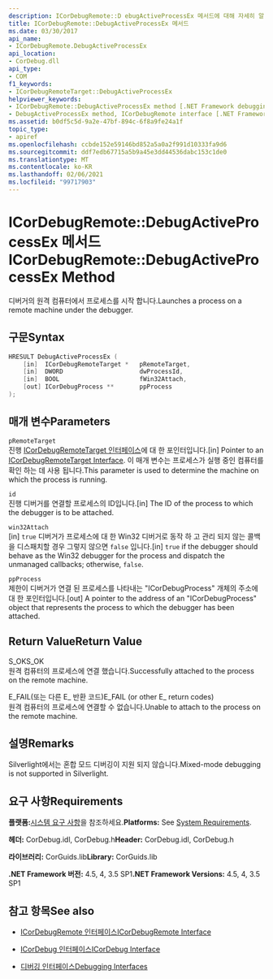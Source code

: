```yaml
---
description: ICorDebugRemote::D ebugActiveProcessEx 메서드에 대해 자세히 알아보세요.
title: ICorDebugRemote::DebugActiveProcessEx 메서드
ms.date: 03/30/2017
api_name:
- ICorDebugRemote.DebugActiveProcessEx
api_location:
- CorDebug.dll
api_type:
- COM
f1_keywords:
- ICorDebugRemoteTarget::DebugActiveProcessEx
helpviewer_keywords:
- ICorDebugRemote::DebugActiveProcessEx method [.NET Framework debugging]
- DebugActiveProcessEx method, ICorDebugRemote interface [.NET Framework debugging]
ms.assetid: b0df5c5d-9a2e-47bf-894c-6f8a9fe24a1f
topic_type:
- apiref
ms.openlocfilehash: ccbde152e59146bd852a5a0a2f991d10333fa9d6
ms.sourcegitcommit: ddf7edb67715a5b9a45e3dd44536dabc153c1de0
ms.translationtype: MT
ms.contentlocale: ko-KR
ms.lasthandoff: 02/06/2021
ms.locfileid: "99717903"
---
```

# <a name="icordebugremotedebugactiveprocessex-method"></a><span data-ttu-id="8bb84-103">ICorDebugRemote::DebugActiveProcessEx 메서드</span><span class="sxs-lookup"><span data-stu-id="8bb84-103">ICorDebugRemote::DebugActiveProcessEx Method</span></span>

<span data-ttu-id="8bb84-104">디버거의 원격 컴퓨터에서 프로세스를 시작 합니다.</span><span class="sxs-lookup"><span data-stu-id="8bb84-104">Launches a process on a remote machine under the debugger.</span></span>  
  
## <a name="syntax"></a><span data-ttu-id="8bb84-105">구문</span><span class="sxs-lookup"><span data-stu-id="8bb84-105">Syntax</span></span>  
  
```cpp  
HRESULT DebugActiveProcessEx (  
    [in]  ICorDebugRemoteTarget *   pRemoteTarget,  
    [in]  DWORD                     dwProcessId,  
    [in]  BOOL                      fWin32Attach,  
    [out] ICorDebugProcess **       ppProcess  
);  
```  
  
## <a name="parameters"></a><span data-ttu-id="8bb84-106">매개 변수</span><span class="sxs-lookup"><span data-stu-id="8bb84-106">Parameters</span></span>  

 `pRemoteTarget`  
 <span data-ttu-id="8bb84-107">진행 [ICorDebugRemoteTarget 인터페이스](icordebugremotetarget-interface.md)에 대 한 포인터입니다.</span><span class="sxs-lookup"><span data-stu-id="8bb84-107">[in] Pointer to an [ICorDebugRemoteTarget Interface](icordebugremotetarget-interface.md).</span></span> <span data-ttu-id="8bb84-108">이 매개 변수는 프로세스가 실행 중인 컴퓨터를 확인 하는 데 사용 됩니다.</span><span class="sxs-lookup"><span data-stu-id="8bb84-108">This parameter is used to determine the machine on which the process is running.</span></span>  
  
 `id`  
 <span data-ttu-id="8bb84-109">진행 디버거를 연결할 프로세스의 ID입니다.</span><span class="sxs-lookup"><span data-stu-id="8bb84-109">[in] The ID of the process to which the debugger is to be attached.</span></span>  
  
 `win32Attach`  
 <span data-ttu-id="8bb84-110">[in] `true` 디버거가 프로세스에 대 한 Win32 디버거로 동작 하 고 관리 되지 않는 콜백을 디스패치할 경우 그렇지 않으면 `false` 입니다.</span><span class="sxs-lookup"><span data-stu-id="8bb84-110">[in] `true` if the debugger should behave as the Win32 debugger for the process and dispatch the unmanaged callbacks; otherwise, `false`.</span></span>  
  
 `ppProcess`  
 <span data-ttu-id="8bb84-111">제한이 디버거가 연결 된 프로세스를 나타내는 "ICorDebugProcess" 개체의 주소에 대 한 포인터입니다.</span><span class="sxs-lookup"><span data-stu-id="8bb84-111">[out] A pointer to the address of an "ICorDebugProcess" object that represents the process to which the debugger has been attached.</span></span>  
  
## <a name="return-value"></a><span data-ttu-id="8bb84-112">Return Value</span><span class="sxs-lookup"><span data-stu-id="8bb84-112">Return Value</span></span>  

 <span data-ttu-id="8bb84-113">S_OK</span><span class="sxs-lookup"><span data-stu-id="8bb84-113">S_OK</span></span>  
 <span data-ttu-id="8bb84-114">원격 컴퓨터의 프로세스에 연결 했습니다.</span><span class="sxs-lookup"><span data-stu-id="8bb84-114">Successfully attached to the process on the remote machine.</span></span>  
  
 <span data-ttu-id="8bb84-115">E_FAIL(또는 다른 E_ 반환 코드)</span><span class="sxs-lookup"><span data-stu-id="8bb84-115">E_FAIL (or other E_ return codes)</span></span>  
 <span data-ttu-id="8bb84-116">원격 컴퓨터의 프로세스에 연결할 수 없습니다.</span><span class="sxs-lookup"><span data-stu-id="8bb84-116">Unable to attach to the process on the remote machine.</span></span>  
  
## <a name="remarks"></a><span data-ttu-id="8bb84-117">설명</span><span class="sxs-lookup"><span data-stu-id="8bb84-117">Remarks</span></span>  

 <span data-ttu-id="8bb84-118">Silverlight에서는 혼합 모드 디버깅이 지원 되지 않습니다.</span><span class="sxs-lookup"><span data-stu-id="8bb84-118">Mixed-mode debugging is not supported in Silverlight.</span></span>  
  
## <a name="requirements"></a><span data-ttu-id="8bb84-119">요구 사항</span><span class="sxs-lookup"><span data-stu-id="8bb84-119">Requirements</span></span>  

 <span data-ttu-id="8bb84-120">**플랫폼:**[시스템 요구 사항](../../get-started/system-requirements.md)을 참조하세요.</span><span class="sxs-lookup"><span data-stu-id="8bb84-120">**Platforms:** See [System Requirements](../../get-started/system-requirements.md).</span></span>  
  
 <span data-ttu-id="8bb84-121">**헤더:** CorDebug.idl, CorDebug.h</span><span class="sxs-lookup"><span data-stu-id="8bb84-121">**Header:** CorDebug.idl, CorDebug.h</span></span>  
  
 <span data-ttu-id="8bb84-122">**라이브러리:** CorGuids.lib</span><span class="sxs-lookup"><span data-stu-id="8bb84-122">**Library:** CorGuids.lib</span></span>  
  
 <span data-ttu-id="8bb84-123">**.NET Framework 버전:** 4.5, 4, 3.5 SP1</span><span class="sxs-lookup"><span data-stu-id="8bb84-123">**.NET Framework Versions:** 4.5, 4, 3.5 SP1</span></span>  
  
## <a name="see-also"></a><span data-ttu-id="8bb84-124">참고 항목</span><span class="sxs-lookup"><span data-stu-id="8bb84-124">See also</span></span>

- [<span data-ttu-id="8bb84-125">ICorDebugRemote 인터페이스</span><span class="sxs-lookup"><span data-stu-id="8bb84-125">ICorDebugRemote Interface</span></span>](icordebugremote-interface.md)
- [<span data-ttu-id="8bb84-126">ICorDebug 인터페이스</span><span class="sxs-lookup"><span data-stu-id="8bb84-126">ICorDebug Interface</span></span>](icordebug-interface.md)

- [<span data-ttu-id="8bb84-127">디버깅 인터페이스</span><span class="sxs-lookup"><span data-stu-id="8bb84-127">Debugging Interfaces</span></span>](debugging-interfaces.md)
